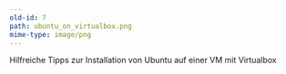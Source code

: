 ```yaml
---
old-id: 7
path: ubuntu_on_virtualbox.png
mime-type: image/png
---
```

 Hilfreiche Tipps zur Installation von Ubuntu auf einer VM mit Virtualbox 
